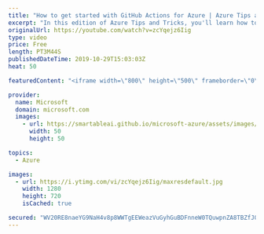 ```yaml
---
title: "How to get started with GitHub Actions for Azure | Azure Tips and Tricks"
excerpt: "In this edition of Azure Tips and Tricks, you'll learn how to get started with GitHub Actions for Azure. GitHub Actions are a great way to build a continuous integration and continuous deployment pipeline for your code without ever leaving GitHub.   For more tips and tricks, visit: http://azuredev.tips"
originalUrl: https://youtube.com/watch?v=zcYqejz6Iig
type: video
price: Free
length: PT3M44S
publishedDateTime: 2019-10-29T15:03:03Z
heat: 50

featuredContent: "<iframe width=\"800\" height=\"500\" frameborder=\"0\" src=\"https://www.youtube.com/embed/zcYqejz6Iig\" allow=\"accelerometer; autoplay; encrypted-media; gyroscope; picture-in-picture\" allowfullscreen></iframe>"

provider:
  name: Microsoft
  domain: microsoft.com
  images:
    - url: https://smartableai.github.io/microsoft-azure/assets/images/organizations/microsoft.com-50x50.jpg
      width: 50
      height: 50

topics:
  - Azure

images:
  - url: https://i.ytimg.com/vi/zcYqejz6Iig/maxresdefault.jpg
    width: 1280
    height: 720
    isCached: true

secured: "WV20RE8naeYG9NaH4v8p8WWTgEEWeazVuGyhGuBDFnneW0TQuwpnZA8TBZfJ0M6onCrnjA0FpJgE9s7B2pV8tGDYgwSg2Is8hQyTpgBZv9AKSr3mjG6HaUSabu92fKypxAP8y3iV6WBVgBUY+snvczfJujP5bDS3A8ji5hM1wUGDa7gUl9KwGK9xrKcG5BE+PYhWX3YXVoIGhTtunjQrwidUZzjlH0U5rM46cyL099vftfiOmXCTC959ZFjggZCgrYVA799NOm7NEURuXbffaEeh6JH6a1mywZUypljcLrRQHs3BaZ1bT1dvVXrVGmKqfo8Na9TqPLGrXTRSHp8ASOui4Tv0j9NzSv6dHiFETpAU5RcAGt5a6xH2vukU4mTSfhBL0efjH/OgR0vnc26QA3cLXOs5fEaUp1KD4ttO8P8=;n8UzVhnDPnHJLQ13vjy2kQ=="
---
```


